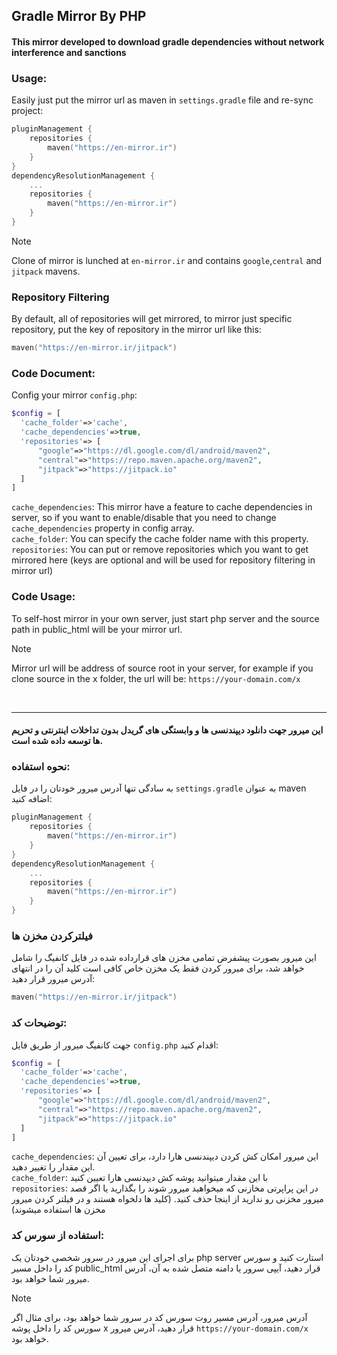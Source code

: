 ## Gradle Mirror By PHP

#### This mirror developed to download gradle dependencies without network interference and sanctions

### Usage:

Easily just put the mirror url as maven in `settings.gradle` file and re-sync project:

```kotlin
pluginManagement {
    repositories {
        maven("https://en-mirror.ir")
    }
}
dependencyResolutionManagement {
    ...
    repositories {
        maven("https://en-mirror.ir")
    }
}
```
> [!NOTE]
> Clone of mirror is lunched at `en-mirror.ir` and contains `google`,`central` and `jitpack` mavens.
### Repository Filtering
By default, all of repositories will get mirrored, to mirror just specific repository, put the key of repository in the mirror url like this:
```kotlin
maven("https://en-mirror.ir/jitpack")
```

### Code Document:
Config your mirror `config.php`:
```php
$config = [
  'cache_folder'=>'cache',
  'cache_dependencies'=>true,
  'repositories'=> [
      "google"=>"https://dl.google.com/dl/android/maven2",
      "central"=>"https://repo.maven.apache.org/maven2",
      "jitpack"=>"https://jitpack.io"
  ]
]
```
`cache_dependencies`: This mirror have a feature to cache dependencies in server, so if you want to enable/disable that you need to change `cache_dependencies` property in config array.<br/>
`cache_folder`: You can specify the cache folder name with this property.<br/>
`repositories`: You can put or remove repositories which you want to get mirrored here (keys are optional and will be used for repository filtering in mirror url)

### Code Usage:
To self-host mirror in your own server, just start php server and the source path in public_html will be your mirror url.
> [!NOTE]
> Mirror url will be address of source root in your server, for example if you clone source in the x folder, the url will be: `https://your-domain.com/x`

<br/>
<hr/>

#### این میرور جهت دانلود دیپندنسی ها و وابستگی های گریدل بدون تداخلات اینترنتی و تحریم ها توسعه داده شده است.

### نحوه استفاده:

به سادگی تنها آدرس میرور خودتان را در فایل `settings.gradle` به عنوان maven اضافه کنید:

```kotlin
pluginManagement {
    repositories {
        maven("https://en-mirror.ir")
    }
}
dependencyResolutionManagement {
    ...
    repositories {
        maven("https://en-mirror.ir")
    }
}
```

### فیلترکردن مخزن ها
این میرور بصورت پیشفرض تمامی مخزن های قرارداده شده در فایل کانفیگ را شامل خواهد شد، برای میرور کردن فقط یک مخزن خاص کافی است کلید آن را در انتهای آدرس میرور قرار دهید:
```kotlin
maven("https://en-mirror.ir/jitpack")
```

### توضیحات کد:
جهت کانفیگ میرور از طریق فایل `config.php` اقدام کنید:
```php
$config = [
  'cache_folder'=>'cache',
  'cache_dependencies'=>true,
  'repositories'=> [
      "google"=>"https://dl.google.com/dl/android/maven2",
      "central"=>"https://repo.maven.apache.org/maven2",
      "jitpack"=>"https://jitpack.io"
  ]
]
```
`cache_dependencies`: این میرور امکان کش کردن دیپندنسی هارا دارد، برای تعیین آن این مقدار را تغییر دهید.<br/>
`cache_folder`: با این مقدار میتوانید پوشه کش دیپدنسی هارا تعیین کنید<br/>
`repositories`: در این پراپرتی مخازنی که میخواهید میرور شوند را بگذارید یا اگر قصد میرور مخزنی رو ندارید از اینجا حذف کنید. (کلید ها دلخواه هستند و در فیلتر کردن میرور مخزن ها استفاده میشوند)

### استفاده از سورس کد:
برای اجرای این میرور در سرور شخصی خودتان یک php server استارت کنید و سورس کد را داخل مسیر public_html قرار دهید، آیپی سرور یا دامنه متصل شده به آن، آدرس میرور شما خواهد بود.
> [!NOTE]
> آدرس میرور، آدرس مسیر روت سورس کد در سرور شما خواهد بود، برای مثال اگر سورس کد را داخل پوشه x قرار دهید، آدرس میرور `https://your-domain.com/x` خواهد بود.

